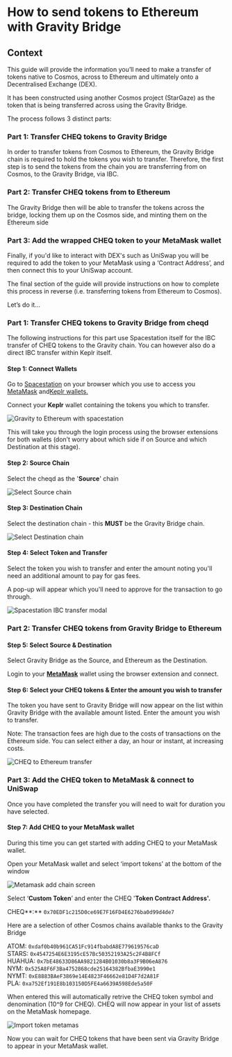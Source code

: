 # How to send tokens to Ethereum with Gravity Bridge

## Context

This guide will provide the information you’ll need to make a transfer of tokens native to Cosmos, across to Ethereum and ultimately onto a Decentralised Exchange (DEX).

It has been constructed using another Cosmos project (StarGaze) as the token that is being transferred across using the Gravity Bridge.

The process follows 3 distinct parts:

### Part 1: Transfer CHEQ tokens to Gravity Bridge

In order to transfer tokens from Cosmos to Ethereum, the Gravity Bridge chain is required to hold the tokens you wish to transfer. Therefore, the first step is to send the tokens from the chain you are transferring from on Cosmos, to the Gravity Bridge, via IBC.

### Part 2: Transfer CHEQ tokens from to Ethereum

The Gravity Bridge then will be able to transfer the tokens across the bridge, locking them up on the Cosmos side, and minting them on the Ethereum side

### Part 3: Add the wrapped CHEQ token to your MetaMask wallet

Finally, if you'd like to interact with DEX's such as UniSwap you will be required to add the token to your MetaMask using a ‘Contract Address’, and then connect this to your UniSwap account.

The final section of the guide will provide instructions on how to complete this process in reverse (i.e. transferring tokens from Ethereum to Cosmos).

Let’s do it…

### Part 1: Transfer CHEQ tokens to Gravity Bridge from cheqd

The following instructions for this part use Spacestation itself for the IBC transfer of CHEQ tokens to the Gravity chain. You can however also do a direct IBC transfer within Keplr itself.

#### Step 1: Connect Wallets

Go to [Spacestation](https://spacestation.zone/) on your browser which you use to access you [MetaMask](https://metamask.io/) and[Keplr wallets.](https://www.keplr.app/)

Connect your **Keplr** wallet containing the tokens you which to transfer.

![Gravity to Ethereum with spacestation](../../.gitbook/assets/gravity-ethereum.png)

This will take you through the login process using the browser extensions for both wallets (don’t worry about which side if on Source and which Destination at this stage).

#### Step 2: Source Chain

Select the cheqd as the '**Source**' chain

![Select Source chain](../../.gitbook/assets/select-chain.png)

#### Step 3: Destination Chain

Select the destination chain - this **MUST** be the Gravity Bridge chain.

![Select Destination chain](../../.gitbook/assets/select-chain.png)

#### Step 4: Select Token and Transfer

Select the token you wish to transfer and enter the amount noting you'll need an additional amount to pay for gas fees.

A pop-up will appear which you'll need to approve for the transaction to go through.

![Spacestation IBC transfer modal](../../.gitbook/assets/keplr-transfer-popup-1.png)

### Part 2: Transfer CHEQ tokens from Gravity Bridge to Ethereum

#### Step 5: Select Source & Destination

Select Gravity Bridge as the Source, and Ethereum as the Destination.

Login to your [**MetaMask**](https://metamask.io/) wallet using the browser extension and connect.

#### Step 6: Select your CHEQ tokens & Enter the amount you wish to transfer

The token you have sent to Gravity Bridge will now appear on the list within Gravity Bridge with the available amount listed. Enter the amount you wish to transfer.

Note: The transaction fees are high due to the costs of transactions on the Ethereum side. You can select either a day, an hour or instant, at increasing costs.

![CHEQ to Ethereum transfer](../../.gitbook/assets/gravity-ethereum-transfer.png)

### Part 3: Add the CHEQ token to MetaMask & connect to UniSwap

Once you have completed the transfer you will need to wait for duration you have selected.

#### Step 7: Add CHEQ to your MetaMask wallet

During this time you can get started with adding CHEQ to your MetaMask wallet.

Open your MetaMask wallet and select ‘import tokens’ at the bottom of the window

![Metamask add chain screen](../../.gitbook/assets/add-chain-metamask.png)

Select ‘**Custom Token**’ and enter the CHEQ '**Token Contract Address'.**

CHEQ**:** `0x70EDF1c215D0ce69E7F16FD4E6276ba0d99d4de7`

Here are a selection of other Cosmos chains available thanks to the Gravity Bridge

ATOM: `0xdaf0b40b961CA51Fc914fbabdA8E779619576caD` \
STARS: `0x4547254E6E3195cE57Bc50352193A25c2F4B8FCf` \
HUAHUA: `0x7bE48633D86AA9821284B01030b8a3F9B06eA876` \
NYM: `0x525A8F6F3Ba4752868cde25164382BfbaE3990e1` \
NYMT: `0xE8883BAeF3869e14E4823F46662e81D4F7d2A81F` \
PLA: `0xa752Ef191E8b103150D5FE4a6639A598Ede5a50F`

When entered this will automatically retrive the CHEQ token symbol and denomination (10^9 for CHEQ). CHEQ will now appear in your list of assets on the MetaMask homepage.

![Import token metamas](../../.gitbook/assets/import-token-metamask.png)

Now you can wait for CHEQ tokens that have been sent via Gravity Bridge to appear in your MetaMask wallet.
